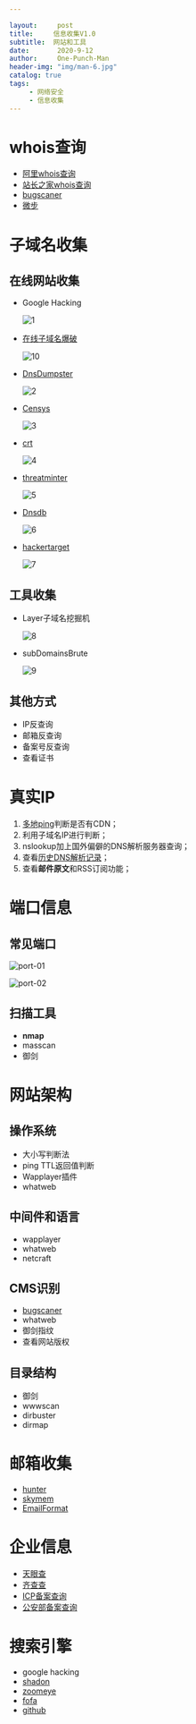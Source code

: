 ```yaml
---

layout:     post
title:     信息收集V1.0
subtitle:  网站和工具
date:       2020-9-12
author:     One-Punch-Man
header-img: "img/man-6.jpg"
catalog: true
tags: 
     - 网络安全
     - 信息收集
---
```



# whois查询

- [阿里whois查询](https://whois.aliyun.com/whois/domain/)
- [站长之家whois查询](http://whois.chinaz.com/)
- [bugscaner](http://whois.bugscaner.com/)
- [微步](https://x.threatbook.cn/)

# 子域名收集

## 在线网站收集

- Google Hacking

  ![1](..\img\information-01.png)

- [在线子域名爆破](https://phpinfo.me/domain/)

  ![10](..\img\information-10.png)

- [DnsDumpster](https://dnsdumpster.com/)

  ![2](..\img\information-02.png)

- [Censys](https://censys.io/)

  ![3](..\img\information-03.png)

- [crt](https://crt.sh/)
  
  ![4](..\img\information-04.png)
  
- [threatminter](https://www.threatminer.org/)
  
  ![5](..\img\information-05.png)
  
- [Dnsdb](https://www.dnsdb.io/zh-cn/)
  
  ![6](..\img\information-06.png)
  
- [hackertarget](https://hackertarget.com/find-dns-host-records/)

  ![7](..\img\information-07.png)



## 工具收集

- Layer子域名挖掘机

  ![8](..\img\information-08.png)

- subDomainsBrute

  ![9](..\img\information-09.png)

## 其他方式

- IP反查询
- 邮箱反查询
- 备案号反查询
- 查看证书

# 真实IP

1. [多地ping](https://tools.ipip.net/ping.php)判断是否有CDN；
2. 利用子域名IP进行判断；
3. nslookup加上国外偏僻的DNS解析服务器查询；
4. 查看[历史DNS解析记录](https://securitytrails.com/domain)；
5. 查看**邮件原文**和RSS订阅功能；



# 端口信息

## 常见端口

![port-01](..\img\port-01.png)

![port-02](..\img\port-02.png)

## 扫描工具

- **nmap**
- masscan
- 御剑

# 网站架构

## 操作系统

- 大小写判断法
- ping TTL返回值判断
- Wapplayer插件
- whatweb

## 中间件和语言

- wapplayer
- whatweb
- netcraft

## CMS识别

- [bugscaner](http://whatweb.bugscaner.com/)
- whatweb
- 御剑指纹
- 查看网站版权

## 目录结构

- 御剑
- wwwscan
- dirbuster
- dirmap

# 邮箱收集

- [hunter](https://hunter.io/)
- [skymem](http://www.skymem.info/)
- [EmailFormat](https://email-format.com/)

# 企业信息

- [天眼查](https://www.tianyancha.com)
- [齐查查](https://www.qichacha.com/)
- [ICP备案查询](https://icp.chinaz.com/)
- [公安部备案查询](http://www.beian.gov.cn/portal/recordQuery)

# 搜索引擎

- google hacking
- [shadon](https://www.shodan.io/)
- [zoomeye](https://www.zoomeye.org/)
- [fofa](https://fofa.so/)
- [github](https://github.com/)



